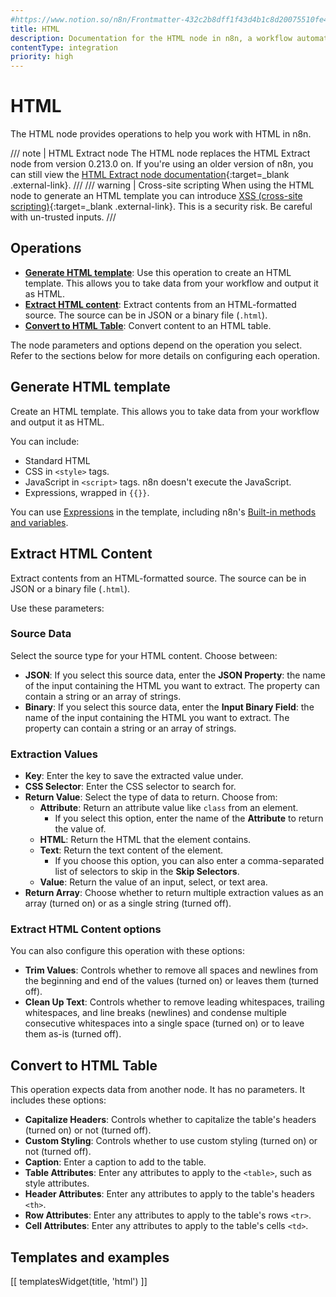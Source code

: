 ```yaml
---
#https://www.notion.so/n8n/Frontmatter-432c2b8dff1f43d4b1c8d20075510fe4
title: HTML
description: Documentation for the HTML node in n8n, a workflow automation platform. Includes guidance on usage, and links to examples.
contentType: integration
priority: high
---
```


# HTML

The HTML node provides operations to help you work with HTML in n8n.

/// note | HTML Extract node
The HTML node replaces the HTML Extract node from version 0.213.0 on. If you're using an older version of n8n, you can still view the [HTML Extract node documentation](https://github.com/n8n-io/n8n-docs/blob/86fe33b681621e618e3adcab9a27e8605dbc23ad/docs/integrations/builtin/core-nodes/n8n-nodes-base.htmlextract.md){:target=_blank .external-link}.
///
/// warning | Cross-site scripting
When using the HTML node to generate an HTML template you can introduce [XSS (cross-site scripting)](https://owasp.org/www-community/attacks/xss/){:target=_blank .external-link}. This is a security risk. Be careful with un-trusted inputs.
///

## Operations

* [**Generate HTML template**](#generate-html-template): Use this operation to create an HTML template. This allows you to take data from your workflow and output it as HTML.
* [**Extract HTML content**](#extract-html-content): Extract contents from an HTML-formatted source. The source can be in JSON or a binary file (`.html`).
* [**Convert to HTML Table**](#convert-to-html-table): Convert content to an HTML table.

The node parameters and options depend on the operation you select. Refer to the sections below for more details on configuring each operation.

## Generate HTML template

Create an HTML template. This allows you to take data from your workflow and output it as HTML. 

You can include:

* Standard HTML
* CSS in `<style>` tags.
* JavaScript in `<script>` tags. n8n doesn't execute the JavaScript.
* Expressions, wrapped in `{{}}`.

You can use [Expressions](/code/expressions/) in the template, including n8n's [Built-in methods and variables](/code/builtin/overview/). 

## Extract HTML Content

Extract contents from an HTML-formatted source. The source can be in JSON or a binary file (`.html`).

Use these parameters:

### Source Data

Select the source type for your HTML content. Choose between:

* **JSON**: If you select this source data, enter the **JSON Property**: the name of the input containing the HTML you want to extract. The property can contain a string or an array of strings.
* **Binary**: If you select this source data, enter the **Input Binary Field**: the name of the input containing the HTML you want to extract. The property can contain a string or an array of strings.

### Extraction Values

- **Key**: Enter the key to save the extracted value under.
- **CSS Selector**: Enter the CSS selector to search for.
- **Return Value**: Select the type of data to return. Choose from:
	- **Attribute**: Return an attribute value like `class` from an element.
		- If you select this option, enter the name of the **Attribute** to return the value of.
	- **HTML**: Return the HTML that the element contains.
	- **Text**: Return the text content of the element.
		- If you choose this option, you can also enter a comma-separated list of selectors to skip in the **Skip Selectors**.
	- **Value**: Return the value of an input, select, or text area.
- **Return Array**: Choose whether to return multiple extraction values as an array (turned on) or as a single string (turned off).

### Extract HTML Content options

You can also configure this operation with these options:

* **Trim Values**: Controls whether to remove all spaces and newlines from the beginning and end of the values (turned on) or leaves them (turned off).
* **Clean Up Text**: Controls whether to remove leading whitespaces, trailing whitespaces, and line breaks (newlines) and condense multiple consecutive whitespaces into a single space (turned on) or to leave them as-is (turned off).

## Convert to HTML Table

This operation expects data from another node. It has no parameters. It includes these options:

* **Capitalize Headers**: Controls whether to capitalize the table's headers (turned on) or not (turned off).
* **Custom Styling**: Controls whether to use custom styling (turned on) or not (turned off).
* **Caption**: Enter a caption to add to the table.
* **Table Attributes**: Enter any attributes to apply to the `<table>`, such as style attributes.
* **Header Attributes**: Enter any attributes to apply to the table's headers `<th>`.
* **Row Attributes**: Enter any attributes to apply to the table's rows `<tr>`.
* **Cell Attributes**: Enter any attributes to apply to the table's cells `<td>`.

## Templates and examples

<!-- see https://www.notion.so/n8n/Pull-in-templates-for-the-integrations-pages-37c716837b804d30a33b47475f6e3780 -->
[[ templatesWidget(title, 'html') ]]
